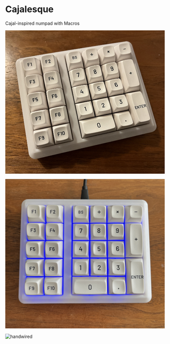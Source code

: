 # Cajalesque

Cajal-inspired numpad with Macros

![cajalesque](cajalesque.JPG)

![cajalesquergb](cajalesquergb.jpg)

![handwired](handwired.JPG)
